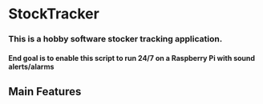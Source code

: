 # StockTracker

### This is a hobby software stocker tracking application.
#### End goal is to enable this script to run 24/7 on a Raspberry Pi with sound alerts/alarms


## Main Features